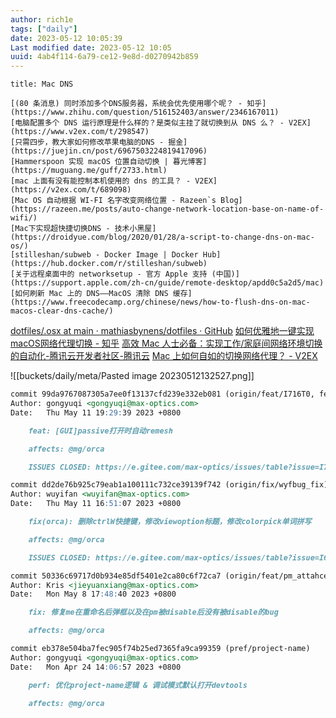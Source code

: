 ```yaml
---
author: rich1e
tags: ["daily"]
date: 2023-05-12 10:05:39
Last modified date: 2023-05-12 10:05
uuid: 4ab4f114-6a79-ce12-9e8d-d0270942b859
---
```


```ad-note
title: Mac DNS

[(80 条消息) 同时添加多个DNS服务器，系统会优先使用哪个呢？ - 知乎](https://www.zhihu.com/question/516152403/answer/2346167011)
[电脑配置多个 DNS 运行原理是什么样的？是类似主挂了就切换到从 DNS 么？ - V2EX](https://www.v2ex.com/t/298547)
[只需四步，教大家如何修改苹果电脑的DNS - 掘金](https://juejin.cn/post/6967503224819417096)
[Hammerspoon 实现 macOS 位置自动切换 | 暮光博客](https://muguang.me/guff/2733.html)
[mac 上面有没有能控制本机使用的 dns 的工具？ - V2EX](https://v2ex.com/t/689098)
[Mac OS 自动根据 WI-FI 名字改变网络位置 - Razeen`s Blog](https://razeen.me/posts/auto-change-network-location-base-on-name-of-wifi/)
[Mac下实现超快捷切换DNS - 技术小黑屋](https://droidyue.com/blog/2020/01/28/a-script-to-change-dns-on-mac-os/)
[stilleshan/subweb - Docker Image | Docker Hub](https://hub.docker.com/r/stilleshan/subweb)
[关于远程桌面中的 networksetup - 官方 Apple 支持 (中国)](https://support.apple.com/zh-cn/guide/remote-desktop/apdd0c5a2d5/mac)
[如何刷新 Mac 上的 DNS——MacOS 清除 DNS 缓存](https://www.freecodecamp.org/chinese/news/how-to-flush-dns-on-mac-macos-clear-dns-cache/)

```

[dotfiles/.osx at main · mathiasbynens/dotfiles · GitHub](https://github.com/mathiasbynens/dotfiles/blob/main/.osx)
[如何优雅地一键实现macOS网络代理切换 - 知乎](https://zhuanlan.zhihu.com/p/23910924)
[高效 Mac 人士必备：实现工作/家庭间网络环境切换的自动化-腾讯云开发者社区-腾讯云](https://cloud.tencent.com/developer/article/1025692?cps_key=1d358d18a7a17b4a6df8d67a62fd3d3d)
[Mac 上如何自如的切换网络代理？ - V2EX](https://www.v2ex.com/t/217766)


![[buckets/daily/meta/Pasted image 20230512132527.png]]

```md
commit 99da9767087305a7ee0f13137cfd239e332eb081 (origin/feat/I716T0, feat/I716T0)
Author: gongyuqi <gongyuqi@max-optics.com>
Date:   Thu May 11 19:29:39 2023 +0800

    feat: [GUI]passive打开时自动remesh

    affects: @mg/orca

    ISSUES CLOSED: https://e.gitee.com/max-optics/issues/table?issue=I716T0

commit dd2de76b925c79eab1a100111c732ce39139f742 (origin/fix/wyfbug_fix)
Author: wuyifan <wuyifan@max-optics.com>
Date:   Thu May 11 16:51:07 2023 +0800

    fix(orca): 删除ctrlW快捷键，修改viewoption标题，修改colorpick单词拼写

    affects: @mg/orca

    ISSUES CLOSED: https://e.gitee.com/max-optics/issues/table?issue=I6CHNG

commit 50336c69717d0b934e85df5401e2ca80c6f72ca7 (origin/feat/pm_attahced_me)
Author: Kris <jieyuanxiang@max-optics.com>
Date:   Mon May 8 17:48:40 2023 +0800

    fix: 修复me在重命名后弹框以及在pm被disable后没有被disable的bug

    affects: @mg/orca

commit eb378e504ba7fec905f74b25ed7365fa9ca99359 (pref/project-name)
Author: gongyuqi <gongyuqi@max-optics.com>
Date:   Mon Apr 24 14:06:57 2023 +0800

    perf: 优化project-name逻辑 & 调试模式默认打开devtools

    affects: @mg/orca
```